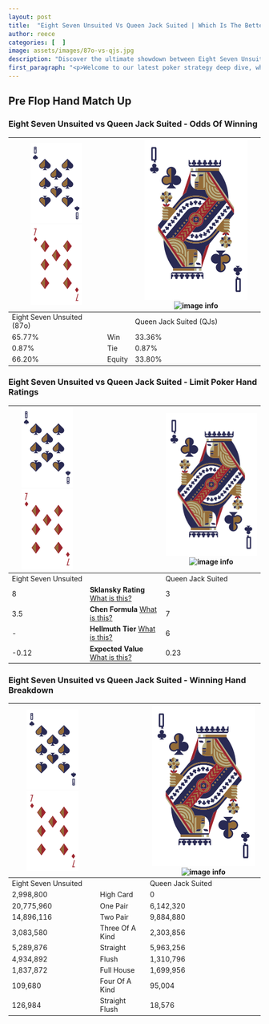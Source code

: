 ```yaml
---
layout: post
title:  "Eight Seven Unsuited Vs Queen Jack Suited | Which Is The Better Hand In Poker? A Complete Guide"
author: reece
categories: [  ]
image: assets/images/87o-vs-qjs.jpg
description: "Discover the ultimate showdown between Eight Seven Unsuited and Queen Jack Suited in poker! Uncover the odds, strategies, and scenarios where one hand triumphs over the other. Get ready to up your poker game with this thrilling analysis."
first_paragraph: "<p>Welcome to our latest poker strategy deep dive, where we're pitting two distinct hands against each other in a high-stakes showdown: Eight Seven Unsuited vs Queen Jack Suited.</p><p>In the dynamic world of poker, every decision counts, and knowing which hand holds the upper hand is key to your success at the table.</p><p>In this article, we'll dissect these two hands, explore the scenarios where one dominates the other, and equip you with the knowledge to make strategic choices that can tip the odds in your favor.</p><p>Get ready to unravel the intriguing dynamics of these poker hands and elevate your game to new heights.</p>"
---
```




[comment]: # (sp0)

## Pre Flop Hand Match Up

<div class="table hand-ratings" markdown="1"> 



### Eight Seven Unsuited vs Queen Jack Suited - Odds Of Winning


    
| ![image info](assets/images/hand1/8.png) ![image info](assets/images/hand1/7o.png) |  | ![image info](assets/images/hand2/Q.png) ![image info](assets/images/hand2/Js.png) |
| -------- | -------- | -------- |
| Eight Seven Unsuited (87o) |  | Queen Jack Suited (QJs) |
| 65.77% | Win | 33.36% |
| 0.87% | Tie | 0.87% |
| 66.20% | Equity | 33.80% |




[comment]: # (sp1)



### Eight Seven Unsuited vs Queen Jack Suited - Limit Poker Hand Ratings


    
| ![image info](assets/images/hand1/8.png) ![image info](assets/images/hand1/7o.png) |  | ![image info](assets/images/hand2/Q.png) ![image info](assets/images/hand2/Js.png) |
| -------- | -------- | -------- |
| Eight Seven Unsuited |  | Queen Jack Suited |
| 8 | **Sklansky Rating** [What is this?](/sklansky-rating-explained) | 3 |
| 3.5 | **Chen Formula** [What is this?](/chen-formula-explained) | 7 |
| - | **Hellmuth Tier** [What is this?](/Hellmuth-tier-explained) | 6 |
| -0.12 | **Expected Value** [What is this?](/expected-value-explained) | 0.23 |




[comment]: # (sp2)



### Eight Seven Unsuited vs Queen Jack Suited - Winning Hand Breakdown


    
| ![image info](assets/images/hand1/8.png) ![image info](assets/images/hand1/7o.png) |  | ![image info](assets/images/hand2/Q.png) ![image info](assets/images/hand2/Js.png) |
| -------- | -------- | -------- |
| Eight Seven Unsuited |  | Queen Jack Suited |
| 2,998,800 | High Card | 0 |
| 20,775,960 | One Pair | 6,142,320 |
| 14,896,116 | Two Pair | 9,884,880 |
| 3,083,580 | Three Of A Kind | 2,303,856 |
| 5,289,876 | Straight | 5,963,256 |
| 4,934,892 | Flush | 1,310,796 |
| 1,837,872 | Full House | 1,699,956 |
| 109,680 | Four Of A Kind | 95,004 |
| 126,984 | Straight Flush | 18,576 |




[comment]: # (sp3)



</div>

[comment]: # (sp4)



[comment]: # (sp5)

